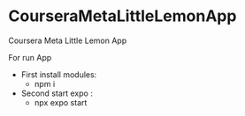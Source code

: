 # CourseraMetaLittleLemonApp
Coursera Meta Little Lemon App 

For run App

- First install modules:
  - npm i
- Second start expo :
  - npx expo start
